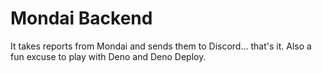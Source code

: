 # Mondai Backend

It takes reports from Mondai and sends them to Discord... that's it. Also a fun excuse to play with Deno and Deno Deploy.
